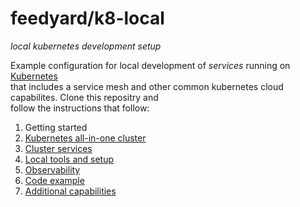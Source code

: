 # feedyard/k8-local

_local kubernetes development setup_  

Example configuration for local development of _services_ running on [Kubernetes](https://kubernetes.io)  
that includes a service mesh and other common kubernetes cloud capabilites. Clone this repositry and  
follow the instructions that follow:

1. Getting started
1. [Kubernetes all-in-one cluster](doc/kubernetes.md)
1. [Cluster services](doc/services.md)
1. [Local tools and setup](doc/tools.md)
1. [Observability](doc/observability.md)
1. [Code example](doc/examples.md)
1. [Additional capabilities](additional.md)

